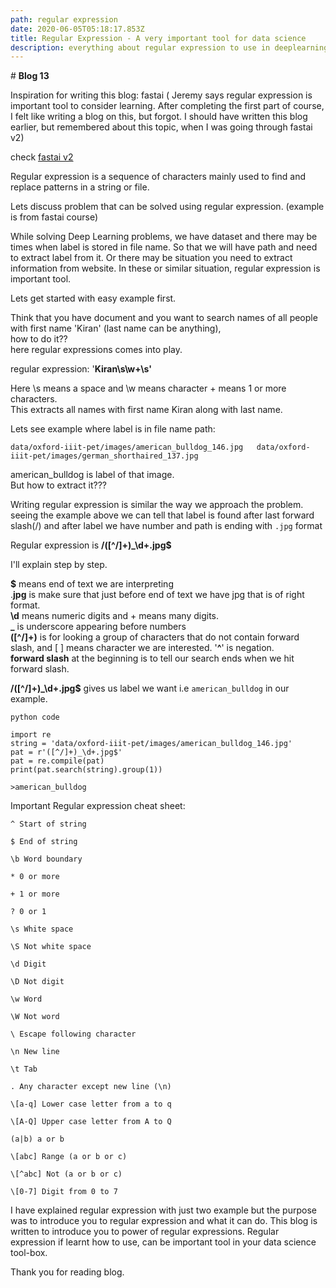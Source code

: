 ```yaml
---
path: regular expression
date: 2020-06-05T05:18:17.853Z
title: Regular Expression - A very important tool for data science
description: everything about regular expression to use in deeplearning to filter filename
---
```

\# **Blog 13**

Inspiration for writing this blog: fastai ( Jeremy says regular expression is important tool to consider learning. After completing the first part of course, I felt like writing a blog on this, but forgot. I should have written this blog earlier, but remembered about this topic, when I was going through fastai v2)  

check [fastai v2 ](https://dev.fast.ai/) 

Regular expression is a sequence of characters mainly used to find and replace patterns in a string or file.

Lets discuss problem that can be solved using regular expression. (example is from fastai course)

While solving Deep Learning problems, we have dataset and there may be times when label is stored in file name. So that we will have path and need to extract label from it. Or there may be situation you need to extract information from website. In these or similar situation, regular expression is important tool.

Lets get started with easy example first. 

Think that you have document and you want to search names of all people with first name 'Kiran' (last name can be anything),\
how to do it??\
here regular expressions comes into play.

regular expression: '**Kiran\s\w+\s'**

Here \s means a space and \w means character + means 1 or more characters.\
This extracts all names with first name Kiran along with last name.

Lets see example where label is in file name path:

`data/oxford-iiit-pet/images/american_bulldog_146.jpg  
data/oxford-iiit-pet/images/german_shorthaired_137.jpg`

american_bulldog is label of that image.\
But how to extract it???

Writing regular expression is similar the way we approach the problem. seeing the example above we can tell that label is found after last forward slash(/) and after label we have number and path is ending with `.jpg` format

Regular expression is **/(\[^/]+)_\d+.jpg$**

I'll explain step by step.

**$** means end of text we are interpreting\
.**jpg** is make sure that just before end of text we have jpg that is of right format.\
**\d** means numeric digits and + means many digits.\
**_** is underscore appearing before numbers\
**(\[^/]+)** is for looking a group of characters that do not contain forward slash, and \[ ] means character we are interested. '**^**' is negation.\
**forward slash** at the beginning is to tell our search ends when we hit forward slash.

**/(\[^/]+)_\d+.jpg$** gives us label we want i.e `american_bulldog` in our example.

`python code`

```
import re
string = 'data/oxford-iiit-pet/images/american_bulldog_146.jpg'  
pat = r'([^/]+)_\d+.jpg$'  
pat = re.compile(pat)  
print(pat.search(string).group(1))  

>american_bulldog
```

Important Regular expression cheat sheet:

```
^ Start of string

$ End of string

\b Word boundary

* 0 or more

+ 1 or more

? 0 or 1

\s White space

\S Not white space

\d Digit

\D Not digit

\w Word

\W Not word

\ Escape following character

\n New line

\t Tab

. Any character except new line (\n)

\[a-q] Lower case letter from a to q

\[A-Q] Upper case letter from A to Q

(a|b) a or b

\[abc] Range (a or b or c)

\[^abc] Not (a or b or c)

\[0-7] Digit from 0 to 7
```

I have explained regular expression with just two example but the purpose was to introduce you to regular expression and what it can do. This blog is written to introduce you to power of regular expressions. Regular expression if learnt how to use, can be important tool in your data science tool-box. 

Thank you for reading blog.
